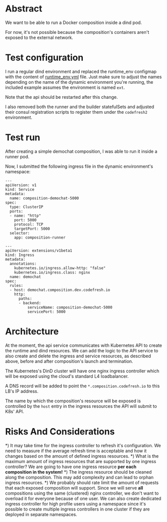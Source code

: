 # Abstract

We want to be able to run a Docker composition inside a dind pod.

For now, it's not possible because the composition's containers aren't exposed
to the external network.

# Test configuration

I run a regular dind environment and replaced the runtime_env configmap with the
content of [runtime_env.yml](runtime_env.yml) file. Just make sure to adjust the
names depending on the name of the dynamic environment you're running, the
included example assumes the environment is named `ext`.

Note that the api should be restarted after this change.

I also removed both the runner and the builder statefulSets and adjusted their
consul registration scripts to register them under the `codefresh2` environment.

# Test run

After creating a simple demochat composition, I was able to run it inside a
runner pod.

Now, I submitted the following ingress file in the dynamic environment's namespace:

```
---
apiVersion: v1
kind: Service
metadata:
  name: composition-demochat-5000
spec:
  type: ClusterIP
  ports:
  - name: "http"
    port: 5000
    protocol: TCP
    targetPort: 5000
  selector:
    app: composition-runner

---
apiVersion: extensions/v1beta1
kind: Ingress
metadata:
  annotations:
    kubernetes.io/ingress.allow-http: "false"
    kubernetes.io/ingress.class: nginx
  name: demochat
spec:
  rules:
  - host: demochat.composition.dev.codefresh.io
    http:
      paths:
      - backend:
          serviceName: composition-demochat-5000
          servicePort: 5000
```

# Architecture

At the moment, the api service communicates with Kubernetes API to create the
runtime and dind resources. We can add the logic to the API service to also
create and delete the ingress and service resources, as described above, before
and after composition's launch and termination.

The Kubernetes's DinD cluster will have one nginx ingress controller which will
be exposed using the cloud's standard L4 loadbalancer.

A DNS record will be added to point the `*.composition.codefresh.io` to this
LB's IP address.

The name by which the composition's resource will be exposed is controlled by
the `host` entry in the ingress resources the API will submit to K8s' API.

# Risks And Considerations

*) It may take time for the ingress controller to refresh it's configuration.
We need to measure if the average refresh time is acceptable and how it changes
based on the amount of defined ingress resources.
*) What is the maximum amount of ingress resources that are supported by one
ingress controller? We are going to have one ingress resource **per each
composition in the system!**
*) The ingress resource should be cleaned along the composition. This may add
complexity and can lead to orphan ingress resources.
*) We probably should rate limit the amount of requests that each exposed
composition will support. Since we will serve **all** compositions using the
same (clustered) nginx controller, we don't want to overload it for everyone
because of one user. We can also create dedicated ingress controller for high
profile users using a namespace since it's possible to create multiple ingress
controllers in one cluster if they are deployed in separate namespaces.

